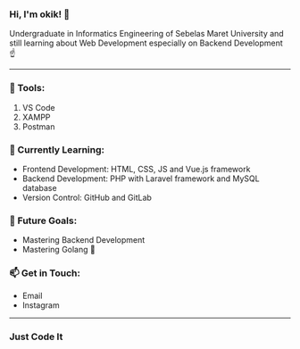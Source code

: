 ### Hi, I'm okik! 🙌
Undergraduate in Informatics Engineering of Sebelas Maret University and still learning about Web Development especially on Backend Development ☝
<hr>

### <b>🔧 Tools:</b>
<ol>
  <li> VS Code</li>
  <li> XAMPP</li>
  <li> Postman</li>
</ol>

### <b>🌱 Currently Learning:</b>
<ul>
  <li>Frontend Development: HTML, CSS, JS and Vue.js framework</li>
  <li>Backend Development: PHP with Laravel framework and MySQL database</li>
  <li>Version Control: GitHub and GitLab</li>
</ul>

### <b>🚀 Future Goals:</b>
<ul>
  <li>Mastering Backend Development</li>
  <li>Mastering Golang 👀</li>
</ul>

### <b>📫 Get in Touch:</b>
<ul>
  <li>Email</li>
  <li>Instagram</li>
</ul>
<hr>

### Just Code It
